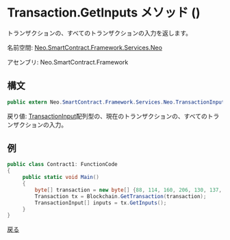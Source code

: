 # Transaction.GetInputs メソッド ()

トランザクションの、すべてのトランザクションの入力を返します。

名前空間: [Neo.SmartContract.Framework.Services.Neo](../../neo.md)

アセンブリ: Neo.SmartContract.Framework

## 構文

```c#
public extern Neo.SmartContract.Framework.Services.Neo.TransactionInput[] GetInputs()
```

戻り値: [TransactionInput](../TransactionInput.md)配列型の、現在のトランザクションの、すべてのトランザクションの入力。

## 例

```c#
public class Contract1: FunctionCode
{
     public static void Main()
     {
         byte[] transaction = new byte[] {88, 114, 160, 206, 130, 137, 41, 94, 119, 120, 242, 71, 232, 244, 3, 20, 165, 69, 182, 106, 185, 119, 239, 183, 65, 174, 220, 157, 251, 28, 215};
         Transaction tx = Blockchain.GetTransaction(transaction);
         TransactionInput[] inputs = tx.GetInputs();
     }
}

```



[戻る](../Transaction.md)
